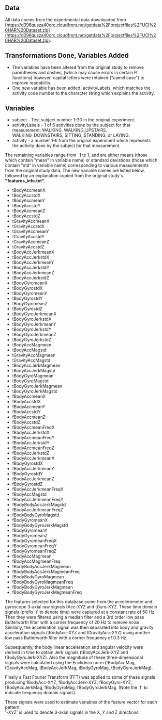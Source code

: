 ## Data
All data comes from the experimental data downloaded from [https://d396qusza40orc.cloudfront.net/getdata%2Fprojectfiles%2FUCI%20HAR%20Dataset.zip](https://d396qusza40orc.cloudfront.net/getdata%2Fprojectfiles%2FUCI%20HAR%20Dataset.zip). 

## Transformations Done, Variables Added
- The variables have been altered from the original study to remove parentheses and dashes, (which may cause errors in certain R functions) however, capital letters were retained ("camel case") to improve readability.
- One new variable has been added, activityLabels, which matches the activity code number to the character string which explains the activity.

## Variables
- subject - Test subject number 1-30 in the original experiment.
- activityLabels - 1 of 6 activities done by the subject for that measurement: WALKING, WALKING\_UPSTAIRS, WALKING\_DOWNSTAIRS, SITTING, STANDING, or LAYING. 
- activity - a number 1-6 from the original experiment which represents the activity done by the subject for that measurement.

The remaining variables range from -1 to 1, and are either means (those which contain "mean" in variable name) or standard deviations (those which  contain "std" in variable name) corresponding to various measurements from the original study data. The new variable names are listed below, followed by an explanation copied from the original study's **"features\_info.txt"**. 

- tBodyAccmeanX
- tBodyAccstdX	
- tBodyAccmeanY	
- tBodyAccstdY	
- tBodyAccmeanZ	
- tBodyAccstdZ	
- tGravityAccmeanX	
- tGravityAccstdX	
- tGravityAccmeanY	
- tGravityAccstdY	
- tGravityAccmeanZ	
- tGravityAccstdZ	
- tBodyAccJerkmeanX	
- tBodyAccJerkstdX	
- tBodyAccJerkmeanY	
- tBodyAccJerkstdY	
- tBodyAccJerkmeanZ	
- tBodyAccJerkstdZ	
- tBodyGyromeanX	
- tBodyGyrostdX	
- tBodyGyromeanY	
- tBodyGyrostdY	
- tBodyGyromeanZ	
- tBodyGyrostdZ	
- tBodyGyroJerkmeanX	
- tBodyGyroJerkstdX	
- tBodyGyroJerkmeanY	
- tBodyGyroJerkstdY	
- tBodyGyroJerkmeanZ	
- tBodyGyroJerkstdZ	
- tBodyAccMagmean	
- tBodyAccMagstd	
- tGravityAccMagmean	
- tGravityAccMagstd	
- tBodyAccJerkMagmean	
- tBodyAccJerkMagstd	
- tBodyGyroMagmean	
- tBodyGyroMagstd	
- tBodyGyroJerkMagmean	
- tBodyGyroJerkMagstd	
- fBodyAccmeanX	
- fBodyAccstdX	
- fBodyAccmeanY	
- fBodyAccstdY	
- fBodyAccmeanZ	
- fBodyAccstdZ	
- fBodyAccmeanFreqX	
- fBodyAccJerkstdX	
- fBodyAccmeanFreqY	
- fBodyAccJerkstdY	
- fBodyAccmeanFreqZ	
- fBodyAccJerkstdZ	
- fBodyAccJerkmeanX	
- fBodyGyrostdX	
- fBodyAccJerkmeanY	
- fBodyGyrostdY	
- fBodyAccJerkmeanZ	
- fBodyGyrostdZ	
- fBodyAccJerkmeanFreqX	
- fBodyAccMagstd	
- fBodyAccJerkmeanFreqY	
- fBodyBodyAccJerkMagstd	
- fBodyAccJerkmeanFreqZ	
- fBodyBodyGyroMagstd	
- fBodyGyromeanX	
- fBodyBodyGyroJerkMagstd	
- fBodyGyromeanY	
- fBodyGyromeanZ	
- fBodyGyromeanFreqX	
- fBodyGyromeanFreqY	
- fBodyGyromeanFreqZ	
- fBodyAccMagmean	
- fBodyAccMagmeanFreq	
- fBodyBodyAccJerkMagmean	
- fBodyBodyAccJerkMagmeanFreq	
- fBodyBodyGyroMagmean	
- fBodyBodyGyroMagmeanFreq	
- fBodyBodyGyroJerkMagmean	
- fBodyBodyGyroJerkMagmeanFreq

The features selected for this database come from the accelerometer and gyroscope 3-axial raw signals tAcc-XYZ and tGyro-XYZ. These time domain signals (prefix 't' to denote time) were captured at a constant rate of 50 Hz. Then they were filtered using a median filter and a 3rd order low pass Butterworth filter with a corner frequency of 20 Hz to remove noise. Similarly, the acceleration signal was then separated into body and gravity acceleration signals (tBodyAcc-XYZ and tGravityAcc-XYZ) using another low pass Butterworth filter with a corner frequency of 0.3 Hz. 

Subsequently, the body linear acceleration and angular velocity were derived in time to obtain Jerk signals (tBodyAccJerk-XYZ and tBodyGyroJerk-XYZ). Also the magnitude of these three-dimensional signals were calculated using the Euclidean norm (tBodyAccMag, tGravityAccMag, tBodyAccJerkMag, tBodyGyroMag, tBodyGyroJerkMag). 

Finally a Fast Fourier Transform (FFT) was applied to some of these signals producing fBodyAcc-XYZ, fBodyAccJerk-XYZ, fBodyGyro-XYZ, fBodyAccJerkMag, fBodyGyroMag, fBodyGyroJerkMag. (Note the 'f' to indicate frequency domain signals). 

These signals were used to estimate variables of the feature vector for each pattern:  
'-XYZ' is used to denote 3-axial signals in the X, Y and Z directions.
